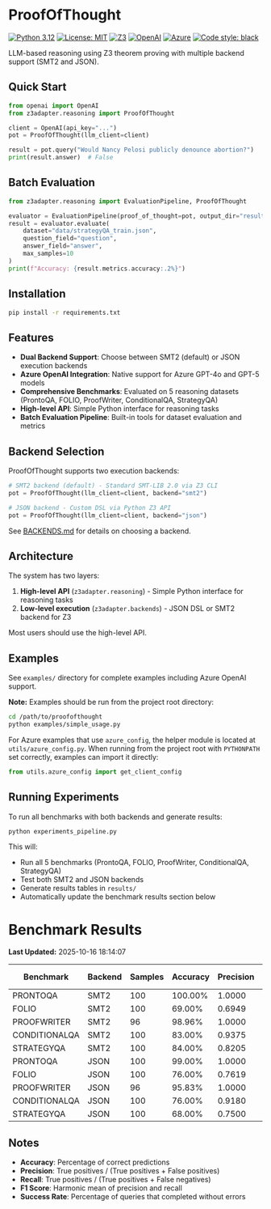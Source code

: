 # ProofOfThought

[![Python 3.12](https://img.shields.io/badge/python-3.12-blue.svg)](https://www.python.org/downloads/)
[![License: MIT](https://img.shields.io/badge/License-MIT-yellow.svg)](https://opensource.org/licenses/MIT)
[![Z3](https://img.shields.io/badge/Z3-4.15+-green.svg)](https://github.com/Z3Prover/z3)
[![OpenAI](https://img.shields.io/badge/OpenAI-Compatible-412991.svg)](https://platform.openai.com/)
[![Azure](https://img.shields.io/badge/Azure-GPT--4o/GPT--5-0078D4.svg)](https://azure.microsoft.com/en-us/products/ai-services/openai-service)
[![Code style: black](https://img.shields.io/badge/code%20style-black-000000.svg)](https://github.com/psf/black)

LLM-based reasoning using Z3 theorem proving with multiple backend support (SMT2 and JSON).

## Quick Start

```python
from openai import OpenAI
from z3adapter.reasoning import ProofOfThought

client = OpenAI(api_key="...")
pot = ProofOfThought(llm_client=client)

result = pot.query("Would Nancy Pelosi publicly denounce abortion?")
print(result.answer)  # False
```

## Batch Evaluation

```python
from z3adapter.reasoning import EvaluationPipeline, ProofOfThought

evaluator = EvaluationPipeline(proof_of_thought=pot, output_dir="results/")
result = evaluator.evaluate(
    dataset="data/strategyQA_train.json",
    question_field="question",
    answer_field="answer",
    max_samples=10
)
print(f"Accuracy: {result.metrics.accuracy:.2%}")
```

## Installation

```bash
pip install -r requirements.txt
```

## Features

- **Dual Backend Support**: Choose between SMT2 (default) or JSON execution backends
- **Azure OpenAI Integration**: Native support for Azure GPT-4o and GPT-5 models
- **Comprehensive Benchmarks**: Evaluated on 5 reasoning datasets (ProntoQA, FOLIO, ProofWriter, ConditionalQA, StrategyQA)
- **High-level API**: Simple Python interface for reasoning tasks
- **Batch Evaluation Pipeline**: Built-in tools for dataset evaluation and metrics

## Backend Selection

ProofOfThought supports two execution backends:

```python
# SMT2 backend (default) - Standard SMT-LIB 2.0 via Z3 CLI
pot = ProofOfThought(llm_client=client, backend="smt2")

# JSON backend - Custom DSL via Python Z3 API
pot = ProofOfThought(llm_client=client, backend="json")
```

See [BACKENDS.md](BACKENDS.md) for details on choosing a backend.

## Architecture

The system has two layers:

1. **High-level API** (`z3adapter.reasoning`) - Simple Python interface for reasoning tasks
2. **Low-level execution** (`z3adapter.backends`) - JSON DSL or SMT2 backend for Z3

Most users should use the high-level API.

## Examples

See `examples/` directory for complete examples including Azure OpenAI support.

**Note:** Examples should be run from the project root directory:

```bash
cd /path/to/proofofthought
python examples/simple_usage.py
```

For Azure examples that use `azure_config`, the helper module is located at `utils/azure_config.py`. When running from the project root with `PYTHONPATH` set correctly, examples can import it directly:

```python
from utils.azure_config import get_client_config
```

## Running Experiments

To run all benchmarks with both backends and generate results:

```bash
python experiments_pipeline.py
```

This will:
- Run all 5 benchmarks (ProntoQA, FOLIO, ProofWriter, ConditionalQA, StrategyQA)
- Test both SMT2 and JSON backends
- Generate results tables in `results/`
- Automatically update the benchmark results section below

<!-- BENCHMARK_RESULTS_START -->

# Benchmark Results

**Last Updated:** 2025-10-16 18:14:07

| Benchmark | Backend | Samples | Accuracy | Precision | Recall | F1 Score | Success Rate |
|-----------|---------|---------|----------|-----------|--------|----------|--------------|
| PRONTOQA | SMT2 | 100 | 100.00% | 1.0000 | 1.0000 | 1.0000 | 100.00% |
| FOLIO | SMT2 | 100 | 69.00% | 0.6949 | 0.7736 | 0.7321 | 99.00% |
| PROOFWRITER | SMT2 | 96 | 98.96% | 1.0000 | 1.0000 | 1.0000 | 98.96% |
| CONDITIONALQA | SMT2 | 100 | 83.00% | 0.9375 | 0.8219 | 0.8759 | 100.00% |
| STRATEGYQA | SMT2 | 100 | 84.00% | 0.8205 | 0.7805 | 0.8000 | 100.00% |
| PRONTOQA | JSON | 100 | 99.00% | 1.0000 | 0.9815 | 0.9907 | 100.00% |
| FOLIO | JSON | 100 | 76.00% | 0.7619 | 0.9412 | 0.8421 | 94.00% |
| PROOFWRITER | JSON | 96 | 95.83% | 1.0000 | 1.0000 | 1.0000 | 95.83% |
| CONDITIONALQA | JSON | 100 | 76.00% | 0.9180 | 0.8750 | 0.8960 | 89.00% |
| STRATEGYQA | JSON | 100 | 68.00% | 0.7500 | 0.7895 | 0.7692 | 86.00% |

## Notes

- **Accuracy**: Percentage of correct predictions
- **Precision**: True positives / (True positives + False positives)
- **Recall**: True positives / (True positives + False negatives)
- **F1 Score**: Harmonic mean of precision and recall
- **Success Rate**: Percentage of queries that completed without errors


<!-- BENCHMARK_RESULTS_END -->
